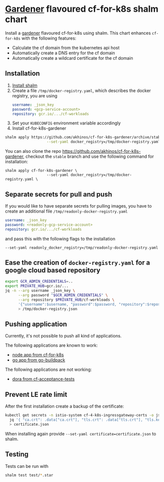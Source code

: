 # [Gardener](https://gardener.cloud/) flavoured cf-for-k8s shalm chart

Install a [gardener](https://gardener.cloud/) flavoured cf-for-k8s using shalm. This chart enhances `cf-for-k8s` with the following features:

* Calculate the cf domain from the kubernetes api host
* Automatically create a DNS entry for the cf domain
* Automatically create a wildcard certificate for the cf domain

## Installation


1. [Install shalm](https://github.com/wonderix/shalm/blob/master/doc/installation.md)
1. Create a file `/tmp/docker-registry.yaml`, which describes the docker registry, you are using
   ```yaml
   username: _json_key
   password: <gcp-service-account>
   repository: gcr.io/.../cf-workloads
   ```
1. Set your `KUBECONFIG` environment variable accordingly
1. Install cf-for-k8s-gardener

```bash
shalm apply https://github.com/akhinos/cf-for-k8s-gardener/archive/stable.zip \
                   --set-yaml docker_registry=/tmp/docker-registry.yaml
```

You can also clone the repo https://github.com/akhinos/cf-for-k8s-gardener, checkout the `stable` branch and use the following command for installation:

```
shalm apply cf-for-k8s-gardener \
                   --set-yaml docker_registry=/tmp/docker-registry.yaml \
```

## Separate secrets for pull and push

If you would like to have separate secrets for pulling images, you have to create an additional file `/tmp/readonly-docker-registry.yaml`

   ```yaml
   username: _json_key
   password: <readonly-gcp-service-account>
   repository: gcr.io/.../cf-workloads
   ```

and pass this with the following flags to the installation

```
--set-yaml readonly_docker_registry=/tmp/readonly-docker-registry.yaml
```

## Ease the creation of `docker-registry.yaml` for a google cloud based repository

```bash
export GCR_ADMIN_CREDENTIALS=..
export PRIVATE_HUB=gcr.io/...
jq -n --arg username _json_key \
      --arg password "$GCR_ADMIN_CREDENTIALS" \
      --arg repository $PRIVATE_HUB/cf-workloads \
      '{"username":$username, "password":$password, "repository":$repository}' \
      > /tmp/docker-registry.json
```

## Pushing application

Currently, it's not possible to push all kind of applications.

The following applications are known to work:

* [node app from cf-for-k8s](https://github.com/cloudfoundry/cf-for-k8s/tree/master/tests/smoke/assets/test-node-app)
* [go app from go-buildpack](https://github.com/cloudfoundry/go-buildpack/tree/master/fixtures/go_mod_app)

The following applications are not working:

* [dora from cf-acceptance-tests](https://github.com/cloudfoundry/cf-acceptance-tests/tree/master/assets/dora)

## Prevent LE rate limit

After the first installation create a backup of the certificate:
```bash
kubectl get secrets -n istio-system cf-4-k8s-ingressgateway-certs -o json | \
  jq '{ "ca.crt": .data["ca.crt"], "tls.crt": .data["tls.crt"], "tls.key": .data["tls.key"], "certificate-hash": .metadata.labels["cert.gardener.cloud/certificate-hash"] }' \
  > certificate.json
```

When installing again provide `--set-yaml certificate=certificate.json` to shalm.


## Testing

Tests can be run with

```bash
shalm test test/*.star
```
